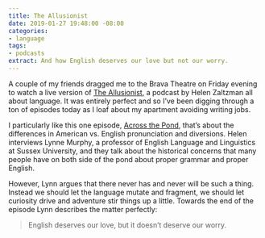 ```yaml
---
title: The Allusionist
date: 2019-01-27 19:48:00 -08:00
categories:
- language
tags:
- podcasts
extract: And how English deserves our love but not our worry.
---
```


A couple of my friends dragged me to the Brava Theatre on Friday evening to watch a live version of [The Allusionist](https://www.theallusionist.org/), a podcast by Helen Zaltzman all about language. It was entirely perfect and so I’ve been digging through a ton of episodes today as I loaf about my apartment avoiding writing jobs. 

I particularly like this one episode, [Across the Pond](https://www.theallusionist.org/allusionist/across-the-pond), that’s about the differences in American vs. English pronunciation and diversions. Helen interviews Lynne Murphy, a professor of English Language and Linguistics at Sussex University, and they talk about the historical concerns that many people have on both side of the pond about proper grammar and proper English. 

However, Lynn argues that there never has and never will be such a thing. Instead we should let the language mutate and fragment, we should let curiosity drive and adventure stir things up a little. Towards the end of the episode Lynn describes the matter perfectly: 

> English deserves our love, but it doesn’t deserve our worry.
